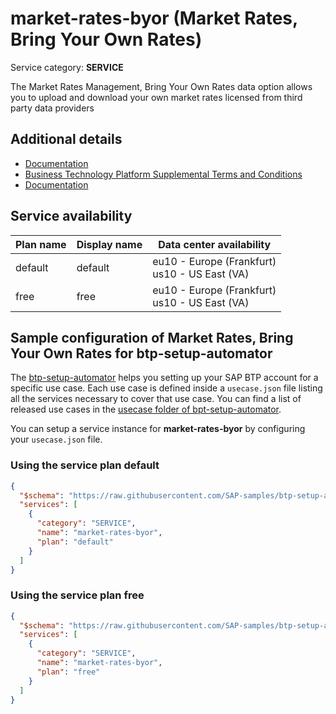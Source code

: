 # market-rates-byor (Market Rates, Bring Your Own Rates)

Service category: **SERVICE**

The Market Rates Management, Bring Your Own Rates data option allows you to upload and download your own market rates licensed from third party data providers

## Additional details

- [Documentation](https://help.sap.com/viewer/p/SAP_CP_BUS_REUSE_SERVICE_MRM_APP)
- [Business Technology Platform Supplemental Terms and Conditions](https://www.sap.com/about/trust-center/agreements/cloud/cloud-services.html?tag=language:english&search=Supplement%20Business%20Technology%20Platform&sort=latest_desc)
- [Documentation](https://help.sap.com/viewer/product/SAP_CP_BUS_REUSE_SERVICE_MRM_APP/LATEST/en-US)

## Service availability

| Plan name | Display name | Data center availability  |
|------|----------------|---------------------------|
|  default  |  default  | eu10 - Europe (Frankfurt)<br> us10 - US East (VA)  |
|  free  |  free  | eu10 - Europe (Frankfurt)<br> us10 - US East (VA)  |

## Sample configuration of **Market Rates, Bring Your Own Rates** for btp-setup-automator

The [btp-setup-automator](https://github.com/SAP-samples/btp-setup-automator) helps you setting up your SAP BTP account for a specific use case. Each use case is defined inside a `usecase.json` file listing all the services necessary to cover that use case. You can find a list of released use cases in the [usecase folder of bpt-setup-automator](https://github.com/SAP-samples/btp-setup-automator/tree/main/usecases).

You can setup a service instance for **market-rates-byor** by configuring your `usecase.json` file.

### Using the service plan **default**

```json
{
  "$schema": "https://raw.githubusercontent.com/SAP-samples/btp-setup-automator/main/libs/btpsa-usecase.json",
  "services": [
    {
      "category": "SERVICE",
      "name": "market-rates-byor",
      "plan": "default"
    }
  ]
}
```

### Using the service plan **free**

```json
{
  "$schema": "https://raw.githubusercontent.com/SAP-samples/btp-setup-automator/main/libs/btpsa-usecase.json",
  "services": [
    {
      "category": "SERVICE",
      "name": "market-rates-byor",
      "plan": "free"
    }
  ]
}
```
